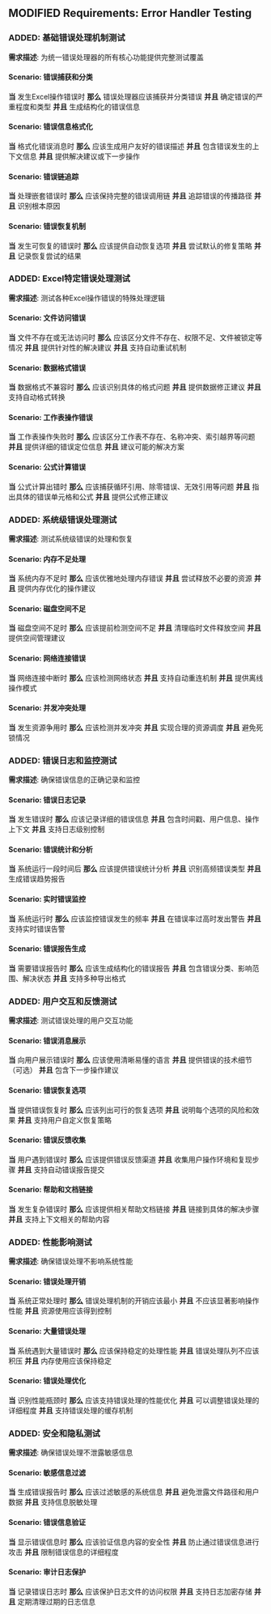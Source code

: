 ## MODIFIED Requirements: Error Handler Testing

### ADDED: 基础错误处理机制测试
**需求描述**: 为统一错误处理器的所有核心功能提供完整测试覆盖

#### Scenario: 错误捕获和分类
**当** 发生Excel操作错误时
**那么** 错误处理器应该捕获并分类错误
**并且** 确定错误的严重程度和类型
**并且** 生成结构化的错误信息

#### Scenario: 错误信息格式化
**当** 格式化错误消息时
**那么** 应该生成用户友好的错误描述
**并且** 包含错误发生的上下文信息
**并且** 提供解决建议或下一步操作

#### Scenario: 错误链追踪
**当** 处理嵌套错误时
**那么** 应该保持完整的错误调用链
**并且** 追踪错误的传播路径
**并且** 识别根本原因

#### Scenario: 错误恢复机制
**当** 发生可恢复的错误时
**那么** 应该提供自动恢复选项
**并且** 尝试默认的修复策略
**并且** 记录恢复尝试的结果

### ADDED: Excel特定错误处理测试
**需求描述**: 测试各种Excel操作错误的特殊处理逻辑

#### Scenario: 文件访问错误
**当** 文件不存在或无法访问时
**那么** 应该区分文件不存在、权限不足、文件被锁定等情况
**并且** 提供针对性的解决建议
**并且** 支持自动重试机制

#### Scenario: 数据格式错误
**当** 数据格式不兼容时
**那么** 应该识别具体的格式问题
**并且** 提供数据修正建议
**并且** 支持自动格式转换

#### Scenario: 工作表操作错误
**当** 工作表操作失败时
**那么** 应该区分工作表不存在、名称冲突、索引越界等问题
**并且** 提供详细的错误定位信息
**并且** 建议可能的解决方案

#### Scenario: 公式计算错误
**当** 公式计算出错时
**那么** 应该捕获循环引用、除零错误、无效引用等问题
**并且** 指出具体的错误单元格和公式
**并且** 提供公式修正建议

### ADDED: 系统级错误处理测试
**需求描述**: 测试系统级错误的处理和恢复

#### Scenario: 内存不足处理
**当** 系统内存不足时
**那么** 应该优雅地处理内存错误
**并且** 尝试释放不必要的资源
**并且** 提供内存优化的操作建议

#### Scenario: 磁盘空间不足
**当** 磁盘空间不足时
**那么** 应该提前检测空间不足
**并且** 清理临时文件释放空间
**并且** 提供空间管理建议

#### Scenario: 网络连接错误
**当** 网络连接中断时
**那么** 应该检测网络状态
**并且** 支持自动重连机制
**并且** 提供离线操作模式

#### Scenario: 并发冲突处理
**当** 发生资源争用时
**那么** 应该检测并发冲突
**并且** 实现合理的资源调度
**并且** 避免死锁情况

### ADDED: 错误日志和监控测试
**需求描述**: 确保错误信息的正确记录和监控

#### Scenario: 错误日志记录
**当** 发生错误时
**那么** 应该记录详细的错误信息
**并且** 包含时间戳、用户信息、操作上下文
**并且** 支持日志级别控制

#### Scenario: 错误统计和分析
**当** 系统运行一段时间后
**那么** 应该提供错误统计分析
**并且** 识别高频错误类型
**并且** 生成错误趋势报告

#### Scenario: 实时错误监控
**当** 系统运行时
**那么** 应该监控错误发生的频率
**并且** 在错误率过高时发出警告
**并且** 支持实时错误告警

#### Scenario: 错误报告生成
**当** 需要错误报告时
**那么** 应该生成结构化的错误报告
**并且** 包含错误分类、影响范围、解决状态
**并且** 支持多种导出格式

### ADDED: 用户交互和反馈测试
**需求描述**: 测试错误处理的用户交互功能

#### Scenario: 错误消息展示
**当** 向用户展示错误时
**那么** 应该使用清晰易懂的语言
**并且** 提供错误的技术细节（可选）
**并且** 包含下一步操作建议

#### Scenario: 错误恢复选项
**当** 提供错误恢复时
**那么** 应该列出可行的恢复选项
**并且** 说明每个选项的风险和效果
**并且** 支持用户自定义恢复策略

#### Scenario: 错误反馈收集
**当** 用户遇到错误时
**那么** 应该提供错误反馈渠道
**并且** 收集用户操作环境和复现步骤
**并且** 支持自动错误报告提交

#### Scenario: 帮助和文档链接
**当** 发生复杂错误时
**那么** 应该提供相关帮助文档链接
**并且** 链接到具体的解决步骤
**并且** 支持上下文相关的帮助内容

### ADDED: 性能影响测试
**需求描述**: 确保错误处理不影响系统性能

#### Scenario: 错误处理开销
**当** 系统正常处理时
**那么** 错误处理机制的开销应该最小
**并且** 不应该显著影响操作性能
**并且** 资源使用应该得到控制

#### Scenario: 大量错误处理
**当** 系统遇到大量错误时
**那么** 应该保持稳定的处理性能
**并且** 错误处理队列不应该积压
**并且** 内存使用应该保持稳定

#### Scenario: 错误处理优化
**当** 识别性能瓶颈时
**那么** 应该支持错误处理的性能优化
**并且** 可以调整错误处理的详细程度
**并且** 支持错误处理的缓存机制

### ADDED: 安全和隐私测试
**需求描述**: 确保错误处理不泄露敏感信息

#### Scenario: 敏感信息过滤
**当** 生成错误报告时
**那么** 应该过滤敏感的系统信息
**并且** 避免泄露文件路径和用户数据
**并且** 支持信息脱敏处理

#### Scenario: 错误信息验证
**当** 显示错误信息时
**那么** 应该验证信息内容的安全性
**并且** 防止通过错误信息进行攻击
**并且** 限制错误信息的详细程度

#### Scenario: 审计日志保护
**当** 记录错误日志时
**那么** 应该保护日志文件的访问权限
**并且** 支持日志加密存储
**并且** 定期清理过期的日志信息